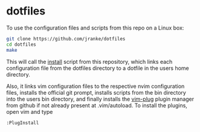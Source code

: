 # dotfiles

To use the configuration files and scripts from this repo on a Linux box:

```bash
git clone https://github.com/jranke/dotfiles
cd dotfiles
make
```

This will call the [install](install) script from this repository, which links
each configuration file from the dotfiles directory to a dotfile in the users
home directory.

Also, it links vim configuration files to the respective
nvim configuration files, installs the official git prompt,
installs scripts from the bin directory into the users
bin directory, and finally installs the
[vim-plug](https://github.com/junegunn/vim-plug) plugin manager from github if
not already present at .vim/autoload. To install the plugins, open vim and type

```vim
:PlugInstall
```

